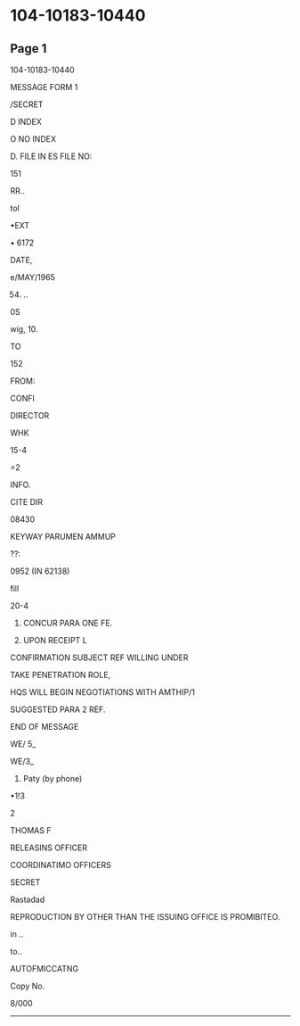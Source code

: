 # 104-10183-10440

## Page 1

104-10183-10440

MESSAGE FORM 1

/SECRET

D INDEX

O NO INDEX

D. FILE IN ES FILE NO:

151

RR..

tol

•EXT

• 6172

DATE,

e/MAY/1965

054. ..

0S

wig, 10.

TO

152

FROM:

CONFI

DIRECTOR

WHK

15-4

=2

INFO.

CITE DIR

08430

KEYWAY PARUMEN AMMUP

??:

0952 (IN 62138)

fill

20-4

1. CONCUR PARA ONE FE.

2. UPON RECEIPT L

CONFIRMATION SUBJECT REF WILLING UNDER

TAKE PENETRATION ROLE,

HQS WILL BEGIN NEGOTIATIONS WITH AMTHIP/1

SUGGESTED PARA 2 REF.

END OF MESSAGE

WE/ 5_

WE/3_

1. Paty (by phone)

•1!3

2

THOMAS F

RELEASINS OFFICER

COORDINATIMO OFFICERS

SECRET

Rastadad

REPRODUCTION BY OTHER THAN THE ISSUING OFFICE IS PROMIBITEO.

in ..

to..

AUTOFMICCATNG

Copy No.

8/000

---

